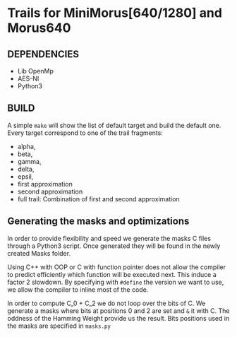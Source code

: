 # Trails for MiniMorus[640/1280] and Morus640

## DEPENDENCIES

* Lib OpenMp
* AES-NI
* Python3

## BUILD

A simple `make` will show the list of default target and build the default one.
Every target correspond to one of the trail fragments:

* alpha,
* beta,
* gamma,
* delta,
* epsil,
* first approximation
* second approximation
* full trail: Combination of first and second approximation

## Generating the masks and optimizations

In order to provide flexibility and speed we generate the masks C files through
a Python3 script. Once generated they will be found in the newly created Masks
folder.

Using C++ with OOP or C with function pointer does not allow the compiler to
predict efficiently which function will be executed next. This induce a factor
2 slowdown. By specifying with `#define` the version we want to use, we allow the
compiler to inline most of the code.

In order to compute C_0 + C_2 we do not loop over the bits of C. We generate a masks
where bits at positions 0 and 2 are set and `&` it with C.
The oddness of the Hamming Weight provide us the result.
Bits positions used in the masks are specified in `masks.py`

